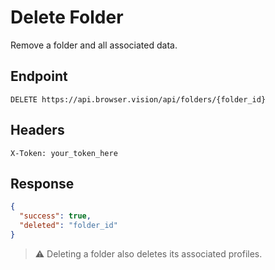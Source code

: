 # Delete Folder

Remove a folder and all associated data.

## Endpoint

```
DELETE https://api.browser.vision/api/folders/{folder_id}
```

## Headers

```
X-Token: your_token_here
```

## Response

```json
{
  "success": true,
  "deleted": "folder_id"
}
```

> ⚠️ Deleting a folder also deletes its associated profiles.